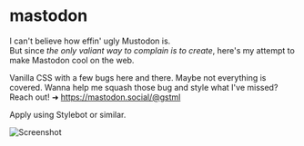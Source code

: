 # mastodon

I can't believe how effin' ugly Mustodon is.  
But since *the only valiant way to complain is to create*, here's my attempt to make Mastodon cool on the web.  

Vanilla CSS with a few bugs here and there. Maybe not everything is covered.
Wanna help me squash those bug and style what I've missed?
Reach out! ➜ https://mastodon.social/@gstml  

Apply using Stylebot or similar.

![Screenshot](https://i.imgur.com/sGateIv.png)

